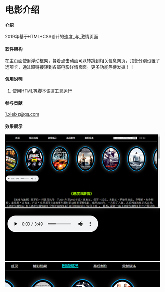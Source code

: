 # 电影介绍

#### 介绍
2019年基于HTML+CSS设计的速度_与_激情页面

#### 软件架构
在主页面使用浮动框架，接着点击动画可以转跳到相关信息网页，顶部分别设置了选项卡，通过超链接转到各部电影详情页面。更多功能等待发掘！！

#### 使用说明

1.  使用HTML等脚本语言工具运行

#### 参与贡献

1.xleixz@qq.com

#### 效果展示
![输入图片说明](README/1.png)
![输入图片说明](README/2.png)![输入图片说明](README/3.png)


